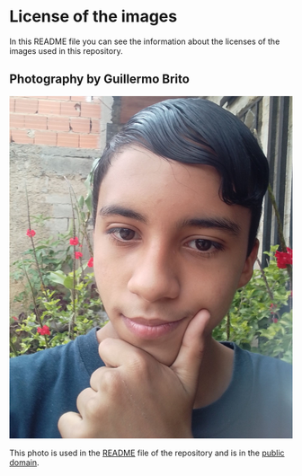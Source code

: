# License of the images

In this README file you can see the information about the licenses of the images used in this repository.

## Photography by Guillermo Brito

![Photography by Guillermo Brito](https://raw.githubusercontent.com/Machibito22/Machibito22/main/images/2023_Guillermo_Brito_(Machibito22).jpg)

This photo is used in the [README](https://github.com/Machibito22/Machibito22/blob/main/README.md) file of the repository and is in the [public domain](https://github.com/Machibito22/Machibito22/blob/main/LICENSE.md).
